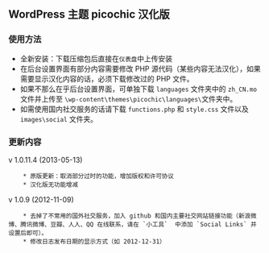 ## WordPress 主题 picochic 汉化版

### 使用方法

* 全新安装：下载压缩包后直接在`仪表盘`中上传安装
* 在后台设置界面有部分内容需要修改 PHP 源代码（某些内容无法汉化），如果需要显示汉化内容的话，必须下载修改过的 PHP 文件。
* 如果不那么在乎后台设置界面，可单独下载 `languages` 文件夹中的 `zh_CN.mo` 文件并上传至 `\wp-content\themes\picochic\languages\`文件夹中。 
* 如需使用国内社交服务的话请下载 `functions.php` 和 `style.css` 文件以及 `images\social` 文件夹。

### 更新内容

v 1.0.11.4 (2013-05-13) 
		
		* 原版更新：取消部分过时的功能，增加版权和许可协议
		* 汉化版无功能增减

v 1.0.9 (2012-11-09) 

		* 去掉了不常用的国外社交服务，加入 github 和国内主要社交网站链接功能（新浪微博、腾讯微博、豆瓣、人人、QQ 在线联系，请在 `小工具`  中添加 `Social Links` 并设置后即可）。
		* 修改日志发布日期的显示方式（如 2012-12-31）

